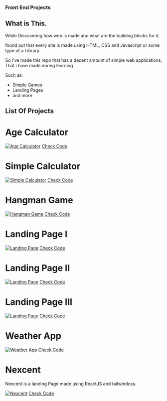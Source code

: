 ### Front End Projects

## What is This.

While Discovering how web is made and what are the building blocks for it.

found out that every site is made using HTML, CSS and Javascript or some type of a Library.

So i've made this repo that has a decent amount of simple web applications, That i have made during learning 

Such as: 
- Simple Games
- Landing Pages
- and more

## List Of Projects

# Age Calculator

[![Age Calculator](https://markdown-videos-api.jorgenkh.no/url?url=https%3A%2F%2Fwww.youtube.com%2Fwatch%3Fv%3Da7dA_ceZ0Tc)](https://www.youtube.com/watch?v=a7dA_ceZ0Tc)
[Check Code](./Age_Calculator/)

# Simple Calculator

[![Simple Calculator](https://markdown-videos-api.jorgenkh.no/url?url=https%3A%2F%2Fyoutu.be%2F8vl3jUfvibA)](https://youtu.be/8vl3jUfvibA)
[Check Code](./Calculator/)

# Hangman Game

[![Hangman Game](https://markdown-videos-api.jorgenkh.no/url?url=https%3A%2F%2Fyoutu.be%2Fpl8OcRmHXlI)](https://youtu.be/pl8OcRmHXlI)
[Check Code](./Hangman_Game/)

# Landing Page I

[![Landing Page](https://markdown-videos-api.jorgenkh.no/url?url=https%3A%2F%2Fwww.youtube.com%2Fwatch%3Fv%3D4ficSkKk8Vo)](https://www.youtube.com/watch?v=4ficSkKk8Vo)
[Check Code](./Template_One/)

# Landing Page II

[![Landing Page](https://markdown-videos-api.jorgenkh.no/url?url=https%3A%2F%2Fyoutu.be%2Fitby5_E6VWA)](https://youtu.be/itby5_E6VWA)
[Check Code](./Template_Two/)

# Landing Page III

[![Landing Page](https://markdown-videos-api.jorgenkh.no/url?url=https%3A%2F%2Fyoutu.be%2Fbjit7RmC2DQ)](https://youtu.be/bjit7RmC2DQ)
[Check Code](./Template_Three/)

# Weather App   

[![Weather App](https://markdown-videos-api.jorgenkh.no/url?url=https%3A%2F%2Fyoutu.be%2FhxwQI9QERfo)](https://youtu.be/hxwQI9QERfo)
[Check Code](./Weather_app)

# Nexcent

Nexcent is a landing Page made using ReactJS and tailwindcss.

[![Nexcent](https://markdown-videos-api.jorgenkh.no/url?url=https%3A%2F%2Fyoutu.be%2FRaYRByj32pk)](https://youtu.be/RaYRByj32pk)
[Check Code](./Nexcent/)


